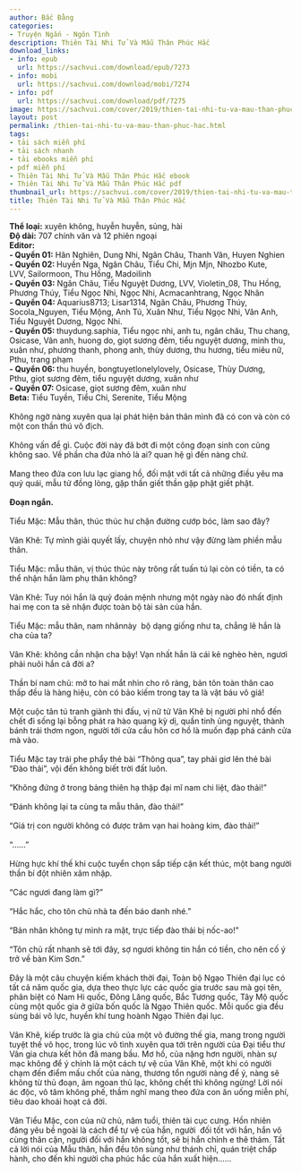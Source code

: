 ```yaml
---
author: Bắc Đằng
categories:
- Truyện Ngắn - Ngôn Tình
description: Thiên Tài Nhi Tử Và Mẫu Thân Phúc Hắc
download_links:
- info: epub
  url: https://sachvui.com/download/epub/7273
- info: mobi
  url: https://sachvui.com/download/mobi/7274
- info: pdf
  url: https://sachvui.com/download/pdf/7275
image: https://sachvui.com/cover/2019/thien-tai-nhi-tu-va-mau-than-phuc-hac.jpg
layout: post
permalink: /thien-tai-nhi-tu-va-mau-than-phuc-hac.html
tags:
- tải sách miễn phí
- tải sách nhanh
- tải ebooks miễn phí
- pdf miễn phí
- Thiên Tài Nhi Tử Và Mẫu Thân Phúc Hắc ebook
- Thiên Tài Nhi Tử Và Mẫu Thân Phúc Hắc pdf
thumbnail_url: https://sachvui.com/cover/2019/thien-tai-nhi-tu-va-mau-than-phuc-hac.jpg
title: Thiên Tài Nhi Tử Và Mẫu Thân Phúc Hắc
---
```


 <div class="item-desc text-justify"> <p><strong>Thể loại:</strong> xuyên không, huyễn huyễn, sủng, hài <br><strong>Độ dài:</strong> 707 chính văn và 12 phiên ngoại <br><strong>Editor: </strong><br><strong>- Quyển 01:</strong> Hân Nghiên, Dung Nhi, Ngân Châu, Thanh Vân, Huyen Nghien<br><strong>- </strong><strong>Quyển 02: </strong>Huyền Nga, Ngân Châu, Tiểu Chi, Mjn Mjn, Nhozbo Kute, LVV, Sailormoon, Thu Hồng, Madoilinh<br><strong>- </strong><strong>Quyển 03:</strong> Ngân Châu, Tiểu Nguyệt Dương, LVV, Violetin_08, Thu Hồng, Phương Thúy, Tiểu Ngọc Nhi, Ngọc Nhi, Acmacanhtrang, Ngọc Nhân<br><strong>- </strong><strong>Quyển 04: </strong>Aquarius8713; Lisar1314, Ngân Châu, Phương Thúy, Socola_Nguyen, Tiểu Mộng, Anh Tú, Xuân Như, Tiểu Ngọc Nhi, Vân Anh, Tiểu Nguyệt Dương, Ngọc Nhi.<br><strong>- </strong><strong>Quyển 05: </strong>thuydung.saphia, Tiểu ngọc nhi, anh tu, ngân châu, Thu chang, Osicase, Vân anh, huong do, giọt sương đêm, tiểu nguyệt dương, minh thu, xuân như, phương thanh, phong anh, thùy dương, thu hương, tiểu miêu nữ, Pthu, trang phạm<br><strong>- </strong><strong>Quyển 06: </strong>thu huyền, bongtuyetlonelylovely, Osicase, Thùy Dương, Pthu, giọt sương đêm, tiểu nguyệt dương, xuân như<br><strong>- </strong><strong>Quyển 07: </strong>Osicase, giọt sương đêm, xuân như<br><strong>Beta:</strong> Tiểu Tuyền, Tiểu Chi, Serenite, Tiểu Mộng<br><br>Không ngờ nàng xuyên qua lại phát hiện bản thân mình đã có con và còn có một con thần thú vô địch.<br><br>Không vấn đề gì. Cuộc đời này đã bớt đi một công đoạn sinh con cũng không sao. Về phần cha đứa nhỏ là ai? quan hệ gì đến nàng chứ.<br><br>Mang theo đứa con lưu lạc giang hồ, đối mặt với tất cả những điều yêu ma quỷ quái, mẫu tử đồng lòng, gặp thần giết thần gặp phật giết phật.<br><br><strong>Đoạn ngắn.</strong><br><br>Tiểu Mặc: Mẫu thân, thúc thúc hư chặn đường cướp bóc, làm sao đây?<br><br>Vân Khê: Tự mình giải quyết lấy, chuyện nhỏ như vậy đừng làm phiền mẫu thân.<br><br>Tiểu Mặc: mẫu thân, vị thúc thúc này trông rất tuấn tú lại còn có tiền, ta có thể nhận hắn làm phụ thân không?<br><br>Vân Khê: Tuy nói hắn là quỷ đoản mệnh nhưng một ngày nào đó nhất định hai mẹ con ta sẽ nhận được toàn bộ tài sản của hắn.<br><br>Tiểu Mặc: mẫu thân, nam nhânnày  bộ dạng giống như ta, chẳng lẽ hắn là cha của ta?<br><br>Vân Khê: không cần nhận cha bậy! Vạn nhất hắn là cái kẻ nghèo hèn, ngươi phải nuôi hắn cả đời a?<br><br>Thần bí nam chủ: mở to hai mắt nhìn cho rõ ràng, bản tôn toàn thân cao thấp đều là hàng hiệu, còn có bảo kiếm trong tay ta là vật báu vô giá!<br><br>Một cuộc tân tú tranh giành thi đấu, vị nữ tử Vân Khê bị người phỉ nhổ đến chết đi sống lại bỗng phát ra hào quang kỳ dị, quần tinh ủng nguyệt, thành bánh trái thơm ngon, người tới cửa cầu hôn cơ hồ là muốn đạp phá cánh cửa mà vào.<br><br>Tiểu Mặc tay trái phe phẩy thẻ bài “Thông qua”, tay phải giơ lên thẻ bài “Đào thải”, vội đến không biết trời đất luôn.<br><br>“Không đứng ở trong bảng thiên hạ thập đại mĩ nam chi liệt, đào thải!”<br><br>“Đánh không lại ta cùng ta mẫu thân, đào thải!”<br><br>“Giá trị con người không có được trăm vạn hai hoàng kim, đào thải!”<br><br>“......”<br><br>Hừng hực khí thế khi cuộc tuyển chọn sắp tiếp cận kết thúc, một bang người thần bí đột nhiên xâm nhập.<br><br>“Các ngươi đang làm gì?”<br><br>“Hắc hắc, cho tôn chủ nhà ta đến báo danh nhé.”<br><br>“Bản nhân không tự mình ra mặt, trực tiếp đào thải bị nốc-ao!”<br><br>“Tôn chủ rất nhanh sẽ tới đây, sợ ngươi không tin hắn có tiền, cho nên cố ý trở về bàn Kim Sơn.”<br><br>Đây là một câu chuyện kiếm khách thời đại, Toàn bộ Ngạo Thiên đại lục có tất cả năm quốc gia, dựa theo thực lực các quốc gia trước sau mà gọi tên, phân biệt có Nam Hi quốc, Đông Lăng quốc, Bắc Tương quốc, Tây Mộ quốc cùng một quốc gia ở giữa bốn quốc là Ngạo Thiên quốc. Mỗi quốc gia đều sùng bái võ lực, huyền khí tung hoành Ngạo Thiên đại lục.<br><br>Vân Khê, kiếp trước là gia chủ của một võ đường thế gia, mang trong người tuyệt thế võ học, trong lúc vô tình xuyên qua tới trên người của Đại tiểu thư Vân gia chưa kết hôn đã mang bầu. Mơ hồ, của nặng hơn người, nhàn sự mạc không để ý chính là một cách tự vệ của Vân Khê, một khi có người chạm đến điểm mấu chốt của nàng, thương tổn người nàng để ý, nàng sẽ không từ thủ đoạn, âm ngoan thủ lạc, không chết thì không ngừng! Lời nói ác độc, vô tâm không phế, thầm nghĩ mang theo đứa con ăn uống miễn phí, tiêu dao khoái hoạt cả đời.<br><br>Vân Tiểu Mặc, con của nữ chủ, năm tuổi, thiên tài cục cưng. Hồn nhiên đáng yêu bề ngoài là cách để tự vệ của hắn, người  đối tốt với hắn, hắn vô cùng thân cận, người đối với hắn không tốt, sẽ bị hắn chỉnh e thê thảm. Tất cả lời nói của Mẫu thân, hắn đều tôn sùng như thánh chỉ, quán triệt chấp hành, cho đến khi người cha phúc hắc của hắn xuất hiện......</p> </div>